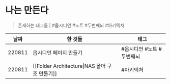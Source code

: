 # 나는 만든다


> 존재하는 태그들 |
> #옵시디언 #노트 #두번째뇌 #아키텍처 

| 날짜   | 한 것들                                       | 태그                      |
| ------ | --------------------------------------------- | ------------------------- |
| 220811 | 옵시디언 페이지 만들기                        | #옵시디언 #노트 #두번째뇌 |
| 220811 | [[Folder Architecture\|NAS 폴더 구조 만들기]] | #아키텍처                 | 


